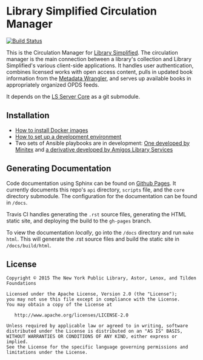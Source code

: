 # Library Simplified Circulation Manager
[![Build Status](https://travis-ci.org/NYPL-Simplified/circulation.svg?branch=master)](https://travis-ci.org/NYPL-Simplified/circulation)

This is the Circulation Manager for [Library Simplified](http://www.librarysimplified.org/). The circulation manager is the main connection between a library's collection and Library Simplified's various client-side applications. It handles user authentication, combines licensed works with open access content, pulls in updated book information from the [Metadata Wrangler](https://github.com/NYPL-Simplified/metadata_wrangler), and serves up available books in appropriately organized OPDS feeds.

It depends on the [LS Server Core](https://github.com/NYPL-Simplified/server_core) as a git submodule.

## Installation

* [How to install Docker images](https://github.com/NYPL-Simplified/Simplified/wiki/Deployment:-Quickstart-with-Docker)
* [How to set up a development environment](https://github.com/NYPL-Simplified/Simplified/wiki/Deployment-Instructions)
* Two sets of Ansible playbooks are in development: [One developed by Minitex](https://github.com/Minitex/ansible-playbook-libsimple) and [a derivative developed by Amigos Library Services](https://github.com/alsrlw/ansible-playbook-libsimple)

## Generating Documentation

Code documentation using Sphinx can be found on [Github Pages](http://nypl-simplified.github.io/circulation/index.html). It currently documents this repo's `api` directory, `scripts` file, and the `core` directory submodule. The configuration for the documentation can be found in `/docs`.

Travis CI handles generating the `.rst` source files, generating the HTML static site, and deploying the build to the `gh-pages` branch.

To view the documentation _locally_, go into the `/docs` directory and run `make html`. This will generate the .rst source files and build the static site in `/docs/build/html`.

## License

```
Copyright © 2015 The New York Public Library, Astor, Lenox, and Tilden Foundations

Licensed under the Apache License, Version 2.0 (the "License");
you may not use this file except in compliance with the License.
You may obtain a copy of the License at

   http://www.apache.org/licenses/LICENSE-2.0

Unless required by applicable law or agreed to in writing, software
distributed under the License is distributed on an "AS IS" BASIS,
WITHOUT WARRANTIES OR CONDITIONS OF ANY KIND, either express or implied.
See the License for the specific language governing permissions and
limitations under the License.
```
